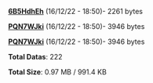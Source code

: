 [**6B5HdhEh**](/data/6B5HdhEh.txt) (16/12/22 - 18:50)- 2261 bytes

[**PQN7WJki**](/data/PQN7WJki.txt) (16/12/22 - 18:50)- 3946 bytes

[**PQN7WJki**](/data/PQN7WJki.txt) (16/12/22 - 18:50)- 3946 bytes

**Total Datas**: 222

**Total Size**: 0.97 MB / 991.4 KB